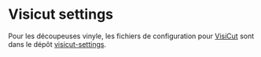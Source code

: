 Visicut settings
================

Pour les découpeuses vinyle, les fichiers de configuration pour [VisiCut](https://github.com/t-oster/VisiCut) sont dans le dépôt [visicut-settings](https://github.com/TyFab/visicut-settings).
